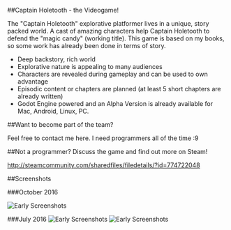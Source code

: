 ##Captain Holetooth - the Videogame!

The "Captain Holetooth" explorative platformer lives in a unique, story packed world. 
A cast of amazing characters help Captain Holetooth to defend the "magic candy" (working title). 
This game is based on my books, so some work has already been done in terms of story.

* Deep backstory, rich world 
* Explorative nature is appealing to many audiences 
* Characters are revealed during gameplay and can be used to own advantage 
* Episodic content or chapters are planned (at least 5 short chapters are already written)
* Godot Engine powered and an Alpha Version is already available for Mac, Android, Linux, PC. 

##Want to become part of the team?

Feel free to contact me here. I need programmers all of the time :9

##Not a programmer?
Discuss the game and find out more on Steam!

http://steamcommunity.com/sharedfiles/filedetails/?id=774722048

##Screenshots

###October 2016

![Early Screenshots](https://www.dropbox.com/s/y27a5icn4mby0je/Screenshot%202016-10-13%2012.58.32.png?raw=1)

###July 2016
![Early Screenshots](https://www.dropbox.com/s/8o6t2qh9mqkzyjm/Screenshot%202016-05-25%2023.53.27.png?raw=1)
![Early Screenshots](https://www.dropbox.com/s/uwi7d6fpljoizjx/Screenshot%202016-05-23%2016.54.47.png?raw=1)




